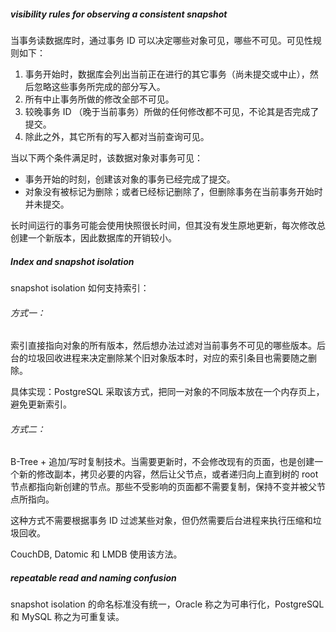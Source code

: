 ##### visibility rules for observing a consistent snapshot
当事务读数据库时，通过事务 ID 可以决定哪些对象可见，哪些不可见。可见性规则如下：
1. 事务开始时，数据库会列出当前正在进行的其它事务（尚未提交或中止），然后忽略这些事务所完成的部分写入。
2. 所有中止事务所做的修改全部不可见。
3. 较晚事务 ID （晚于当前事务）所做的任何修改都不可见，不论其是否完成了提交。
4. 除此之外，其它所有的写入都对当前查询可见。

当以下两个条件满足时，该数据对象对事务可见：
* 事务开始的时刻，创建该对象的事务已经完成了提交。
* 对象没有被标记为删除；或者已经标记删除了，但删除事务在当前事务开始时并未提交。

长时间运行的事务可能会使用快照很长时间，但其没有发生原地更新，每次修改总创建一个新版本，因此数据库的开销较小。

##### Index and snapshot isolation
snapshot isolation 如何支持索引：
###### 方式一：
索引直接指向对象的所有版本，然后想办法过滤对当前事务不可见的哪些版本。后台的垃圾回收进程来决定删除某个旧对象版本时，对应的索引条目也需要随之删除。

具体实现：PostgreSQL 采取该方式，把同一对象的不同版本放在一个内存页上，避免更新索引。

###### 方式二：
B-Tree + 追加/写时复制技术。当需要更新时，不会修改现有的页面，也是创建一个新的修改副本，拷贝必要的内容，然后让父节点，或者递归向上直到树的 root 节点都指向新创建的节点。那些不受影响的页面都不需要复制，保持不变并被父节点所指向。

这种方式不需要根据事务 ID 过滤某些对象，但仍然需要后台进程来执行压缩和垃圾回收。

CouchDB, Datomic 和 LMDB 使用该方法。

##### repeatable read and naming confusion

snapshot isolation 的命名标准没有统一，Oracle 称之为可串行化，PostgreSQL 和 MySQL 称之为可重复读。
